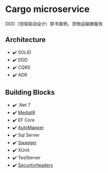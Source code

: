 # Cargo microservice
DDD（领域驱动设计）原书案例，货物运输微服务

## Architecture
- ✔️ SOLID
- ✔️ DDD
- ✔️ CQRS
- ✔️ ADR

## Building Blocks
- ✔️ .Net 7
- ✔️ [MediatR](https://github.com/jbogard/MediatR)
- ✔️ EF Core
- ✔️ [AutoMapper](https://github.com/AutoMapper/AutoMapper)
- ✔️ Sql Server
- ✔️ [Swagger](https://github.com/domaindrivendev/Swashbuckle.AspNetCore)
- ✔️ XUnit
- ✔️ TestServer
- ✔️ [SecurityHeaders](https://github.com/andrewlock/NetEscapades.AspNetCore.SecurityHeaders)


